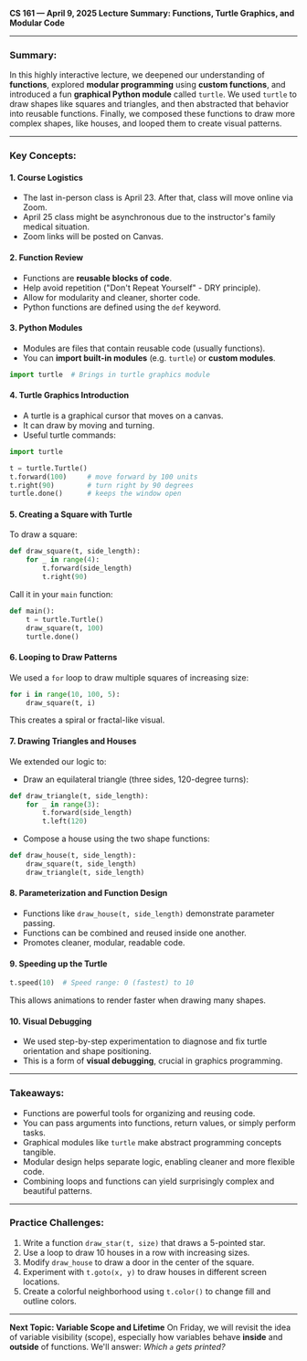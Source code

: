 **CS 161 — April 9, 2025 Lecture Summary: Functions, Turtle Graphics, and Modular Code**

---

### Summary:
In this highly interactive lecture, we deepened our understanding of **functions**, explored **modular programming** using **custom functions**, and introduced a fun **graphical Python module** called `turtle`. We used `turtle` to draw shapes like squares and triangles, and then abstracted that behavior into reusable functions. Finally, we composed these functions to draw more complex shapes, like houses, and looped them to create visual patterns.

---

### Key Concepts:

#### 1. **Course Logistics**
- The last in-person class is April 23. After that, class will move online via Zoom.
- April 25 class might be asynchronous due to the instructor's family medical situation.
- Zoom links will be posted on Canvas.

#### 2. **Function Review**
- Functions are **reusable blocks of code**.
- Help avoid repetition ("Don't Repeat Yourself" - DRY principle).
- Allow for modularity and cleaner, shorter code.
- Python functions are defined using the `def` keyword.

#### 3. **Python Modules**
- Modules are files that contain reusable code (usually functions).
- You can **import built-in modules** (e.g. `turtle`) or **custom modules**.

```python
import turtle  # Brings in turtle graphics module
```

#### 4. **Turtle Graphics Introduction**
- A turtle is a graphical cursor that moves on a canvas.
- It can draw by moving and turning.
- Useful turtle commands:
```python
import turtle

t = turtle.Turtle()
t.forward(100)     # move forward by 100 units
t.right(90)        # turn right by 90 degrees
turtle.done()      # keeps the window open
```

#### 5. **Creating a Square with Turtle**
To draw a square:
```python
def draw_square(t, side_length):
    for _ in range(4):
        t.forward(side_length)
        t.right(90)
```

Call it in your `main` function:
```python
def main():
    t = turtle.Turtle()
    draw_square(t, 100)
    turtle.done()
```

#### 6. **Looping to Draw Patterns**
We used a `for` loop to draw multiple squares of increasing size:
```python
for i in range(10, 100, 5):
    draw_square(t, i)
```
This creates a spiral or fractal-like visual.

#### 7. **Drawing Triangles and Houses**
We extended our logic to:
- Draw an equilateral triangle (three sides, 120-degree turns):
```python
def draw_triangle(t, side_length):
    for _ in range(3):
        t.forward(side_length)
        t.left(120)
```

- Compose a house using the two shape functions:
```python
def draw_house(t, side_length):
    draw_square(t, side_length)
    draw_triangle(t, side_length)
```

#### 8. **Parameterization and Function Design**
- Functions like `draw_house(t, side_length)` demonstrate parameter passing.
- Functions can be combined and reused inside one another.
- Promotes cleaner, modular, readable code.

#### 9. **Speeding up the Turtle**
```python
t.speed(10)  # Speed range: 0 (fastest) to 10
```
This allows animations to render faster when drawing many shapes.

#### 10. **Visual Debugging**
- We used step-by-step experimentation to diagnose and fix turtle orientation and shape positioning.
- This is a form of **visual debugging**, crucial in graphics programming.

---

### Takeaways:
- Functions are powerful tools for organizing and reusing code.
- You can pass arguments into functions, return values, or simply perform tasks.
- Graphical modules like `turtle` make abstract programming concepts tangible.
- Modular design helps separate logic, enabling cleaner and more flexible code.
- Combining loops and functions can yield surprisingly complex and beautiful patterns.

---

### Practice Challenges:
1. Write a function `draw_star(t, size)` that draws a 5-pointed star.
2. Use a loop to draw 10 houses in a row with increasing sizes.
3. Modify `draw_house` to draw a door in the center of the square.
4. Experiment with `t.goto(x, y)` to draw houses in different screen locations.
5. Create a colorful neighborhood using `t.color()` to change fill and outline colors.

---

**Next Topic: Variable Scope and Lifetime**
On Friday, we will revisit the idea of variable visibility (scope), especially how variables behave **inside** and **outside** of functions. We'll answer: *Which `a` gets printed?*

